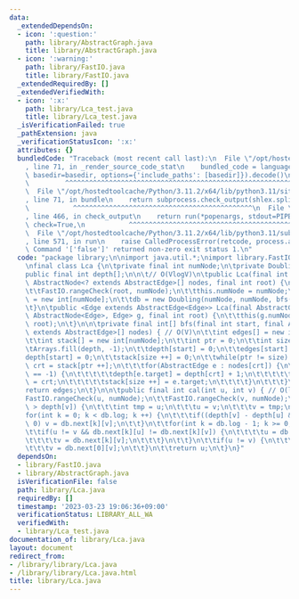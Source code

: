 ```yaml
---
data:
  _extendedDependsOn:
  - icon: ':question:'
    path: library/AbstractGraph.java
    title: library/AbstractGraph.java
  - icon: ':warning:'
    path: library/FastIO.java
    title: library/FastIO.java
  _extendedRequiredBy: []
  _extendedVerifiedWith:
  - icon: ':x:'
    path: library/Lca_test.java
    title: library/Lca_test.java
  _isVerificationFailed: true
  _pathExtension: java
  _verificationStatusIcon: ':x:'
  attributes: {}
  bundledCode: "Traceback (most recent call last):\n  File \"/opt/hostedtoolcache/Python/3.11.2/x64/lib/python3.11/site-packages/onlinejudge_verify/documentation/build.py\"\
    , line 71, in _render_source_code_stat\n    bundled_code = language.bundle(stat.path,\
    \ basedir=basedir, options={'include_paths': [basedir]}).decode()\n          \
    \         ^^^^^^^^^^^^^^^^^^^^^^^^^^^^^^^^^^^^^^^^^^^^^^^^^^^^^^^^^^^^^^^^^^^^^^^^^^^^^^^^^\n\
    \  File \"/opt/hostedtoolcache/Python/3.11.2/x64/lib/python3.11/site-packages/onlinejudge_verify/languages/user_defined.py\"\
    , line 71, in bundle\n    return subprocess.check_output(shlex.split(command))\n\
    \           ^^^^^^^^^^^^^^^^^^^^^^^^^^^^^^^^^^^^^^^^^^^^^\n  File \"/opt/hostedtoolcache/Python/3.11.2/x64/lib/python3.11/subprocess.py\"\
    , line 466, in check_output\n    return run(*popenargs, stdout=PIPE, timeout=timeout,\
    \ check=True,\n           ^^^^^^^^^^^^^^^^^^^^^^^^^^^^^^^^^^^^^^^^^^^^^^^^^^^^^^^^^\n\
    \  File \"/opt/hostedtoolcache/Python/3.11.2/x64/lib/python3.11/subprocess.py\"\
    , line 571, in run\n    raise CalledProcessError(retcode, process.args,\nsubprocess.CalledProcessError:\
    \ Command '['false']' returned non-zero exit status 1.\n"
  code: "package library;\n\nimport java.util.*;\nimport library.FastIO;\nimport library.AbstractGraph;\n\
    \nfinal class Lca {\n\tprivate final int numNode;\n\tprivate Doubling db;\n\t\
    public final int depth[];\n\n\t// O(VlogV)\n\tpublic Lca(final int numNode, final\
    \ AbstractNode<? extends AbstractEdge>[] nodes, final int root) {\n\t\tFastIO.nonNegativeCheck(numNode);\n\
    \t\tFastIO.rangeCheck(root, numNode);\n\t\tthis.numNode = numNode;\n\t\tdepth\
    \ = new int[numNode];\n\t\tdb = new Doubling(numNode, numNode, bfs(root, nodes));\n\
    \t}\n\tpublic <Edge extends AbstractEdge<Edge>> Lca(final AbstractGraph<? extends\
    \ AbstractNode<Edge>, Edge> g, final int root) {\n\t\tthis(g.numNode, g.nodes(),\
    \ root);\n\t}\n\n\tprivate final int[] bfs(final int start, final AbstractNode<?\
    \ extends AbstractEdge>[] nodes) { // O(V)\n\t\tint edges[] = new int[numNode];\n\
    \t\tint stack[] = new int[numNode];\n\t\tint ptr = 0;\n\t\tint size = 0;\n\n\t\
    \tArrays.fill(depth, -1);\n\t\tdepth[start] = 0;\n\t\tedges[start] = -1;\n\t\t\
    depth[start] = 0;\n\t\tstack[size ++] = 0;\n\t\twhile(ptr != size) {\n\t\t\tint\
    \ crt = stack[ptr ++];\n\t\t\tfor(AbstractEdge e : nodes[crt]) {\n\t\t\t\tif(depth[e.target]\
    \ == -1) {\n\t\t\t\t\tdepth[e.target] = depth[crt] + 1;\n\t\t\t\t\tedges[e.target]\
    \ = crt;\n\t\t\t\t\tstack[size ++] = e.target;\n\t\t\t\t}\n\t\t\t}\n\t\t}\n\t\t\
    return edges;\n\t}\n\n\tpublic final int cal(int u, int v) { // O(logV)\n\t\t\
    FastIO.rangeCheck(u, numNode);\n\t\tFastIO.rangeCheck(v, numNode);\n\t\tif(depth[u]\
    \ > depth[v]) {\n\t\t\tint tmp = u;\n\t\t\tu = v;\n\t\t\tv = tmp;\n\t\t}\n\t\t\
    for(int k = 0; k < db.log; k ++) {\n\t\t\tif((depth[v] - depth[u] & 1 << k) !=\
    \ 0) v = db.next[k][v];\n\t\t}\n\t\tfor(int k = db.log - 1; k >= 0; k --) {\n\t\
    \t\tif(u != v && db.next[k][u] != db.next[k][v]) {\n\t\t\t\tu = db.next[k][u];\n\
    \t\t\t\tv = db.next[k][v];\n\t\t\t}\n\t\t}\n\t\tif(u != v) {\n\t\t\tu = db.next[0][u];\n\
    \t\t\tv = db.next[0][v];\n\t\t}\n\t\treturn u;\n\t}\n}"
  dependsOn:
  - library/FastIO.java
  - library/AbstractGraph.java
  isVerificationFile: false
  path: library/Lca.java
  requiredBy: []
  timestamp: '2023-03-23 19:06:36+09:00'
  verificationStatus: LIBRARY_ALL_WA
  verifiedWith:
  - library/Lca_test.java
documentation_of: library/Lca.java
layout: document
redirect_from:
- /library/library/Lca.java
- /library/library/Lca.java.html
title: library/Lca.java
---
```

